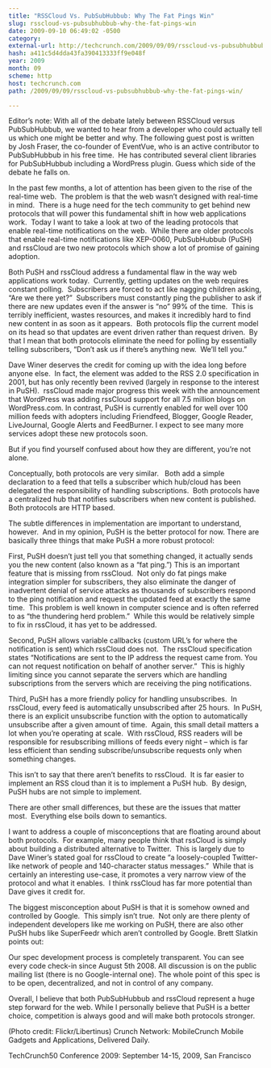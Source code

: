 ```yaml
---
title: "RSSCloud Vs. PubSubHubbub: Why The Fat Pings Win"
slug: rsscloud-vs-pubsubhubbub-why-the-fat-pings-win
date: 2009-09-10 06:49:02 -0500
category: 
external-url: http://techcrunch.com/2009/09/09/rsscloud-vs-pubsubhubbub-why-the-fat-pings-win/
hash: a411c5d4dda43fa390413333ff9e048f
year: 2009
month: 09
scheme: http
host: techcrunch.com
path: /2009/09/09/rsscloud-vs-pubsubhubbub-why-the-fat-pings-win/

---
```




Editor’s note: With all of the debate lately between RSSCloud versus PubSubHubbub, we wanted to hear from a developer who could actually tell us which one might be better and why. The following guest post is written by Josh Fraser, the co-founder of EventVue, who is an active contributor to PubSubHubbub in his free time.  He has contributed several client libraries for PubSubHubbub including a WordPress plugin.  Guess which side of the debate he falls on.

In the past few months, a lot of attention has been given to the rise of the real-time web.  The problem is that the web wasn’t designed with real-time in mind.  There is a huge need for the tech community to get behind new protocols that will power this fundamental shift in how web applications work.  Today I want to take a look at two of the leading protocols that enable real-time notifications on the web.  While there are older protocols that enable real-time notifications like XEP-0060, PubSubHubbub (PuSH) and rssCloud are two new protocols which show a lot of promise of gaining adoption.

Both PuSH and rssCloud address a fundamental flaw in the way web applications work today.  Currently, getting updates on the web requires constant polling.  Subscribers are forced to act like nagging children asking, “Are we there yet?”  Subscribers must constantly ping the publisher to ask if there are new updates even if the answer is “no” 99% of the time.  This is terribly inefficient, wastes resources, and makes it incredibly hard to find new content in as soon as it appears.  Both protocols flip the current model on its head so that updates are event driven rather than request driven.  By that I mean that both protocols eliminate the need for polling by essentially telling subscribers, “Don’t ask us if there’s anything new.  We’ll tell you.”

Dave Winer deserves the credit for coming up with the idea long before anyone else.  In fact, the <cloud> element was added to the RSS 2.0 specification in 2001, but has only recently been revived (largely in response to the interest in PuSH).  rssCloud made major progress this week with the announcement that WordPress was adding rssCloud support for all 7.5 million blogs on WordPress.com. In contrast, PuSH is currently enabled for well over 100 million feeds with adopters including Friendfeed, Blogger, Google Reader, LiveJournal, Google Alerts and FeedBurner. I expect to see many more services adopt these new protocols soon.

But if you find yourself confused about how they are different, you’re not alone.

Conceptually, both protocols are very similar.   Both add a simple declaration to a feed that tells a subscriber which hub/cloud has been delegated the responsibility of handling subscriptions.  Both protocols have a centralized hub that notifies subscribers when new content is published.  Both protocols are HTTP based.

The subtle differences in implementation are important to understand, however.  And in my opinion, PuSH is the better protocol for now.  There are basically three things that make PuSH a more robust protocol:

First, PuSH doesn’t just tell you that something changed, it actually sends you the new content (also known as a “fat ping.”) This is an important feature that is missing from rssCloud.  Not only do fat pings make integration simpler for subscribers, they also eliminate the danger of inadvertent denial of service attacks as thousands of subscribers respond to the ping notification and request the updated feed at exactly the same time.  This problem is well known in computer science and is often referred to as “the thundering herd problem.”  While this would be relatively simple to fix in rssCloud, it has yet to be addressed.

Second, PuSH allows variable callbacks (custom URL’s for where the notification is sent) which rssCloud does not.  The rssCloud specification states “Notifications are sent to the IP address the request came from. You can not request notification on behalf of another server.”  This is highly limiting since you cannot separate the servers which are handling subscriptions from the servers which are receiving the ping notifications.

Third, PuSH has a more friendly policy for handling unsubscribes.  In rssCloud, every feed is automatically unsubscribed after 25 hours.  In PuSH, there is an explicit unsubscribe function with the option to automatically unsubscribe after a given amount of time.  Again, this small detail matters a lot when you’re operating at scale.  With rssCloud, RSS readers will be responsible for resubscribing millions of feeds every night – which is far less efficient than sending subscribe/unsubscribe requests only when something changes.

This isn’t to say that there aren’t benefits to rssCloud.  It is far easier to implement an RSS cloud than it is to implement a PuSH hub.  By design, PuSH hubs are not simple to implement.

There are other small differences, but these are the issues that matter most.  Everything else boils down to semantics.

I want to address a couple of misconceptions that are floating around about both protocols.  For example, many people think that rssCloud is simply about building a distributed alternative to Twitter.  This is largely due to Dave Winer’s stated goal for rssCloud to create “a loosely-coupled Twitter-like network of people and 140-character status messages.”  While that is certainly an interesting use-case, it promotes a very narrow view of the protocol and what it enables.  I think rssCloud has far more potential than Dave gives it credit for.

The biggest misconception about PuSH is that it is somehow owned and controlled by Google.  This simply isn’t true.  Not only are there plenty of independent developers like me working on PuSH, there are also other PuSH hubs like SuperFeedr which aren’t controlled by Google.  Brett Slatkin points out:

Our spec development process is completely transparent. You can see every code check-in since August 5th 2008. All discussion is on the public mailing list (there is no Google-internal one). The whole point of this spec is to be open, decentralized, and not in control of any company.

Overall, I believe that both PubSubHubbub and rssCloud represent a huge step forward for the web. While I personally believe that PuSH is a better choice, competition is always good and will make both protocols stronger.

(Photo credit: Flickr/Libertinus)
Crunch Network:  MobileCrunch Mobile Gadgets and Applications, Delivered Daily.

TechCrunch50 Conference 2009: September 14-15, 2009, San Francisco













    


